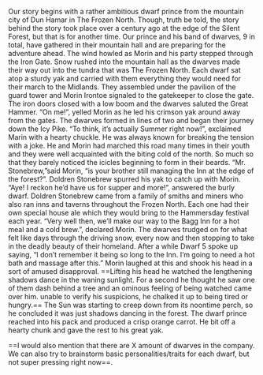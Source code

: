 Our story begins with a rather ambitious dwarf prince from the mountain city of Dun Hamar in The Frozen North. Though, truth be told, the story behind the story took place over a century ago at the edge of the Silent Forest, but that is for another time. Our prince and his band of dwarves, 9 in total, have gathered in their mountain hall and are preparing for the adventure ahead.
 	The wind howled as Morin and his party stepped through the Iron Gate. Snow rushed into the mountain hall as the dwarves made their way out into the tundra that was The Frozen North. Each dwarf sat atop a sturdy yak and carried with them everything they would need for their march to the Midlands. They assembled under the pavilion of the guard tower and Morin Irontoe signaled to the gatekeeper to close the gate. The iron doors closed with a low boom and the dwarves saluted the Great Hammer. “On me!”, yelled Morin as he led his crimson yak around away from the gates. The dwarves formed in lines of two and began their journey down the Icy Pike.
 	“To think, it’s actually Summer right now!”, exclaimed Marin with a hearty chuckle. He was always known for breaking the tension with a joke. He and Morin had marched this road many times in their youth and they were well acquainted with the biting cold of the north. So much so that they barely noticed the icicles beginning to form in their beards. “Mr. Stonebrew,”said Morin, “is your brother still managing the Inn at the edge of the forest?”. Doldren Stonebrew spurred his yak to catch up with Morin. “Aye! I reckon he’d have us for supper and more!”, answered the burly dwarf. Doldren Stonebrew came from a family of smiths and miners who also ran inns and taverns throughout the Frozen North. Each one had their own special house ale which they would bring to the Hammersday festival each year. “Very well then, we’ll make our way to the Bagg Inn for a hot meal and a cold brew.”, declared Morin.
	The dwarves trudged on for what felt like days through the driving snow, every now and then stopping to take in the deadly beauty of their homeland. After a while Dwarf 5 spoke up saying, “I don’t remember it being so long to the Inn. I’m going to need a hot bath and massage after this.” Morin laughed at this and shook his head in a sort of amused disapproval. ==Lifting his head he watched the lengthening shadows dance in the waning sunlight. For a second he thought he saw one of them dash behind a tree and an ominous feeling of being watched came over him. unable to verify his suspicions, he chalked it up to being tired or hungry.== The Sun was starting to creep down from its noontime perch, so he concluded it was just shadows dancing in the forest. The dwarf prince reached into his pack and produced a crisp orange carrot. He bit off a hearty chunk and gave the rest to his great yak.
	
==I would also mention that there are X amount of dwarves in the company. We can also try to brainstorm basic personalities/traits for each dwarf, but not super pressing right now==.
